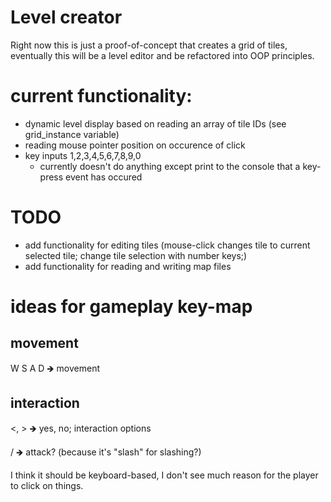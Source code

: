 # Level creator
Right now this is just a proof-of-concept that creates a grid of tiles, eventually this will be a level editor and be refactored into OOP principles.

# current functionality: 
- dynamic level display based on reading an array of tile IDs (see grid_instance variable)
- reading mouse pointer position on occurence of click
- key inputs 1,2,3,4,5,6,7,8,9,0
	- currently doesn't do anything except print to the console that a key-press event has occured

# TODO
- add functionality for editing tiles (mouse-click changes tile to current selected tile; change tile selection with number keys;)
- add functionality for reading and writing map files

# ideas for gameplay key-map
## movement
W S A D 🡺 movement
## interaction
<, > 🡺 yes, no; interaction options

/ 🡺 attack? (because it's "slash" for slashing?)

I think it should be keyboard-based, I don't see much reason for the player to click on things.